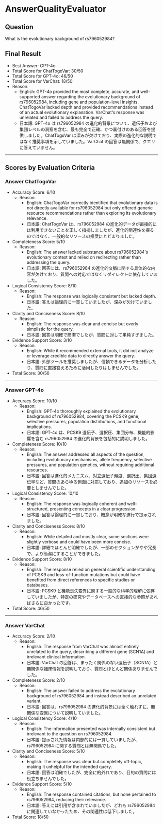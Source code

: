# AnswerQualityEvaluator

## Question

What is the evolutionary background of rs796052984?

## Final Result

- Best Answer: GPT-4o
- Total Score for ChatTogoVar: 30/50
- Total Score for GPT-4o: 46/50
- Total Score for VarChat: 18/50
- Reason:
  - English: GPT-4o provided the most complete, accurate, and well-supported answer regarding the evolutionary background of rs796052984, including gene and population-level insights. ChatTogoVar lacked depth and provided recommendations instead of an actual evolutionary explanation. VarChat's response was unrelated and failed to address the query.
  - 日本語: GPT-4o は rs796052984 の進化的背景について、遺伝子および集団レベルの洞察を含む、最も完全で正確、かつ裏付けのある回答を提供しました。ChatTogoVar は深みが欠けており、実際の進化的な説明ではなく推奨事項を示していました。VarChat の回答は無関係で、クエリに答えていません。

---

## Scores by Evaluation Criteria

### Answer ChatTogoVar
- Accuracy Score: 6/10
  - Reason: 
    - English: ChatTogoVar correctly identified that evolutionary data is not directly available for rs796052984 but only offered generic resource recommendations rather than exploring its evolutionary relevance.
    - 日本語: ChatTogoVar は、rs796052984 の進化的データが直接的には利用できないことを正しく指摘しましたが、進化的関連性を探るのではなく、一般的なリソースの推奨にとどまりました。
- Completeness Score: 5/10
  - Reason: 
    - English: The answer lacked substance about rs796052984's evolutionary context and relied on redirecting rather than addressing the query.
    - 日本語: 回答には、rs796052984 の進化的文脈に関する具体的な内容が欠けており、質問への対応ではなくリダイレクトに依存していました。
- Logical Consistency Score: 8/10
  - Reason: 
    - English: The response was logically consistent but lacked depth.
    - 日本語: 答えは論理的に一貫していましたが、深みが欠けていました。
- Clarity and Conciseness Score: 8/10
  - Reason: 
    - English: The response was clear and concise but overly simplistic for the query.
    - 日本語: 回答は明確で簡潔でしたが、質問に対して単純すぎました。
- Evidence Support Score: 3/10
  - Reason: 
    - English: While it recommended external tools, it did not analyze or leverage credible data to directly answer the query.
    - 日本語: 外部ツールを推奨しましたが、信頼できるデータを分析したり、質問に直接答えるために活用したりはしませんでした。
- Total Score: 30/50

---

### Answer GPT-4o
- Accuracy Score: 10/10
  - Reason: 
    - English: GPT-4o thoroughly explained the evolutionary background of rs796052984, covering the PCSK9 gene, selective pressures, population distributions, and functional implications.
    - 日本語: GPT-4o は、PCSK9 遺伝子、選択圧、集団分布、機能的影響を含む rs796052984 の進化的背景を包括的に説明しました。
- Completeness Score: 10/10
  - Reason: 
    - English: The answer addressed all aspects of the question, including evolutionary mechanisms, allele frequency, selective pressures, and population genetics, without requiring additional resources.
    - 日本語: 回答は進化的メカニズム、対立遺伝子頻度、選択圧、集団遺伝学など、質問のあらゆる側面に対応しており、追加のリソースを必要としませんでした。
- Logical Consistency Score: 10/10
  - Reason: 
    - English: The response was logically coherent and well-structured, presenting concepts in a clear progression.
    - 日本語: 回答は論理的に一貫しており、概念が明確な進行で提示されました。
- Clarity and Conciseness Score: 8/10
  - Reason: 
    - English: While detailed and mostly clear, some sections were slightly verbose and could have been more concise.
    - 日本語: 詳細でほとんど明確でしたが、一部のセクションがやや冗長で、より簡潔にすることができました。
- Evidence Support Score: 8/10
  - Reason: 
    - English: The response relied on general scientific understanding of PCSK9 and loss-of-function mutations but could have benefited from direct references to specific studies or databases.
    - 日本語: PCSK9 と機能喪失変異に関する一般的な科学的理解に依存していましたが、特定の研究やデータベースへの直接的な参照があればさらに良かったです。
- Total Score: 46/50

---

### Answer VarChat
- Accuracy Score: 2/10
  - Reason: 
    - English: The response from VarChat was almost entirely unrelated to the query, describing a different gene (SCN1A) and irrelevant clinical information.
    - 日本語: VarChat の回答は、まったく関係のない遺伝子（SCN1A）と無関係な臨床情報を説明しており、質問とほとんど関係ありませんでした。
- Completeness Score: 2/10
  - Reason: 
    - English: The answer failed to address the evolutionary background of rs796052984 and instead described an unrelated variant.
    - 日本語: 回答は、rs796052984 の進化的背景には全く触れずに、無関係な変異について説明していました。
- Logical Consistency Score: 4/10
  - Reason: 
    - English: The information presented was internally consistent but irrelevant to the question on rs796052984.
    - 日本語: 提示された情報は内部的には一貫していましたが、rs796052984 に関する質問とは無関係でした。
- Clarity and Conciseness Score: 5/10
  - Reason: 
    - English: The response was clear but completely off-topic, making it unhelpful for the intended query.
    - 日本語: 回答は明確でしたが、完全に的外れであり、目的の質問には役立ちませんでした。
- Evidence Support Score: 5/10
  - Reason: 
    - English: The response contained citations, but none pertained to rs796052984, reducing their relevance.
    - 日本語: 答えには引用が含まれていましたが、どれも rs796052984 に関連していなかったため、その関連性は低下しました。
- Total Score: 18/50